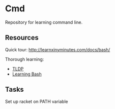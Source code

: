 Cmd
===

Repository for learning command line.

Resources
--------

Quick tour:
http://learnxinyminutes.com/docs/bash/

Thorough learning:
- [TLDP](http://www.tldp.org/LDP/Bash-Beginners-Guide/html/)
- [Learning Bash](http://www.amazon.com/Learning-bash-Shell-Nutshell-OReilly/dp/0596009658/)

Tasks
-----

Set up racket on PATH variable

